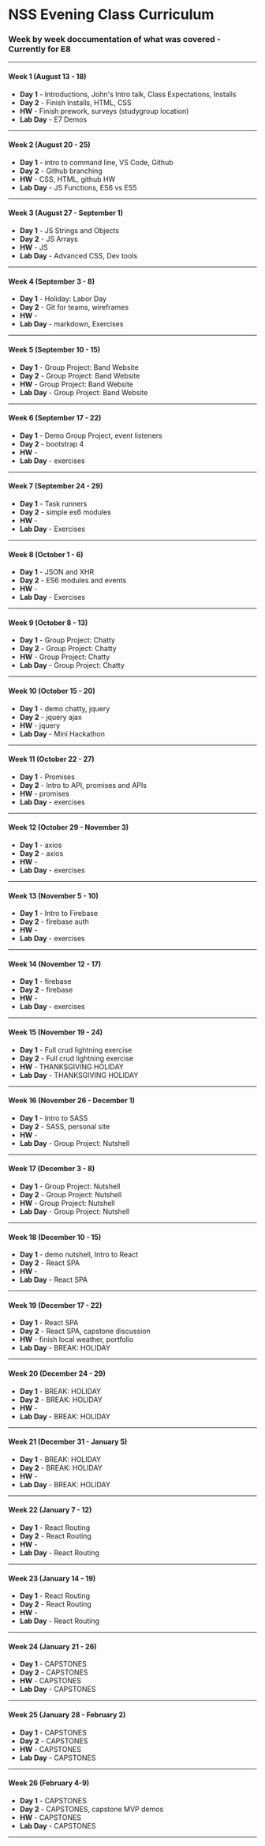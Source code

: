 # NSS Evening Class Curriculum

### Week by week doccumentation of what was covered - Currently for E8

***

#### Week 1 (August 13 - 18)
* **Day 1** - Introductions, John's Intro talk, Class Expectations, Installs
* **Day 2** - Finish Installs, HTML, CSS
* **HW** - Finish prework, surveys (studygroup location)
* **Lab Day** - E7 Demos

***

#### Week 2 (August 20 - 25)
* **Day 1** - intro to command line, VS Code, Github
* **Day 2** - Github branching
* **HW** - CSS, HTML, github HW
* **Lab Day** - JS Functions, ES6 vs ES5

***

#### Week 3 (August 27 - September 1)
* **Day 1** - JS Strings and Objects
* **Day 2** - JS Arrays
* **HW** - JS
* **Lab Day** - Advanced CSS, Dev tools

***

#### Week 4 (September 3 - 8)
* **Day 1** - Holiday: Labor Day
* **Day 2** -  Git for teams, wireframes
* **HW** -
* **Lab Day** - markdown, Exercises

***

#### Week 5 (September 10 - 15)
* **Day 1** - Group Project: Band Website
* **Day 2** - Group Project: Band Website
* **HW** - Group Project: Band Website
* **Lab Day** - Group Project: Band Website

***

#### Week 6 (September 17 - 22)
* **Day 1** - Demo Group Project, event listeners
* **Day 2** -  bootstrap 4
* **HW** -
* **Lab Day** - exercises

***

#### Week 7 (September 24 - 29)
* **Day 1** - Task runners
* **Day 2** - simple es6 modules
* **HW** -
* **Lab Day** - Exercises

***

#### Week 8 (October 1 - 6)
* **Day 1** - JSON and XHR
* **Day 2** - ES6 modules and events
* **HW** -
* **Lab Day** - Exercises

***

#### Week 9 (October 8 - 13)
* **Day 1** - Group Project: Chatty
* **Day 2** - Group Project: Chatty
* **HW** - Group Project: Chatty
* **Lab Day** - Group Project: Chatty

***

#### Week 10 (October 15 - 20)
* **Day 1** - demo chatty, jquery
* **Day 2** - jquery ajax
* **HW** - jquery
* **Lab Day** -  Mini Hackathon

***
#### Week 11 (October 22 - 27)
* **Day 1** - Promises
* **Day 2** - Intro to API, promises and APIs
* **HW** - promises
* **Lab Day** - exercises

***

#### Week 12 (October 29 - November 3)
* **Day 1** - axios
* **Day 2** - axios
* **HW** -
* **Lab Day** - exercises

***

#### Week 13 (November 5 - 10)
* **Day 1** - Intro to Firebase
* **Day 2** - firebase auth
* **HW** -
* **Lab Day** - exercises

***

#### Week 14 (November 12 - 17)
* **Day 1** - firebase
* **Day 2** - firebase
* **HW** -
* **Lab Day** - exercises

***

#### Week 15 (November 19 - 24)
* **Day 1** - Full crud lightning exercise
* **Day 2** - Full crud lightning exercise
* **HW** - THANKSGIVING HOLIDAY
* **Lab Day** - THANKSGIVING HOLIDAY

***

#### Week 16 (November 26 - December 1)
* **Day 1** - Intro to SASS
* **Day 2** - SASS, personal site
* **HW** -
* **Lab Day** - Group Project: Nutshell

***

#### Week 17 (December 3 - 8)
* **Day 1** - Group Project: Nutshell
* **Day 2** - Group Project: Nutshell
* **HW** - Group Project: Nutshell
* **Lab Day** - Group Project: Nutshell

***

#### Week 18 (December 10 - 15)
* **Day 1** - demo nutshell, Intro to React
* **Day 2** - React SPA
* **HW** -
* **Lab Day** - React SPA

***

#### Week 19 (December 17 - 22)
* **Day 1** - React SPA
* **Day 2** - React SPA, capstone discussion
* **HW** - finish local weather, portfolio
* **Lab Day** - BREAK: HOLIDAY


***

#### Week 20 (December 24 - 29)
* **Day 1** - BREAK: HOLIDAY
* **Day 2** - BREAK: HOLIDAY
* **HW** -
* **Lab Day** - BREAK: HOLIDAY

***

#### Week 21 (December 31 - January 5)
* **Day 1** - BREAK: HOLIDAY
* **Day 2** - BREAK: HOLIDAY
* **HW** -
* **Lab Day** - BREAK: HOLIDAY

***

#### Week 22 (January 7 - 12)
* **Day 1** - React Routing
* **Day 2** - React Routing
* **HW** -
* **Lab Day** - React Routing

***

#### Week 23 (January 14 - 19)
* **Day 1** - React Routing
* **Day 2** - React Routing
* **HW** -
* **Lab Day** - React Routing

***

#### Week 24 (January 21 - 26)
* **Day 1** - CAPSTONES
* **Day 2** - CAPSTONES
* **HW** - CAPSTONES
* **Lab Day** - CAPSTONES

***

#### Week 25 (January 28 - February 2)
* **Day 1** - CAPSTONES
* **Day 2** - CAPSTONES
* **HW** - CAPSTONES
* **Lab Day** - CAPSTONES

***

#### Week 26 (February 4-9)
* **Day 1** - CAPSTONES
* **Day 2** - CAPSTONES, capstone MVP demos
* **HW** - CAPSTONES
* **Lab Day** - CAPSTONES

***